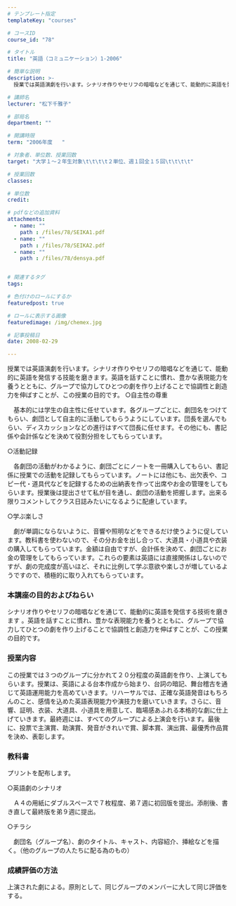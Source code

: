 ```yaml
---
# テンプレート指定
templateKey: "courses"

# コースID
course_id: "78"

# タイトル
title: "英語（コミュニケーション）1-2006"

# 簡単な説明
description: >-
  授業では英語演劇を行います。シナリオ作りやセリフの暗唱などを通じて、能動的に英語を発信する技能を磨きます。英語を話すことに慣れ、豊かな表現能力を養うとともに、グループで協力してひとつの劇を作り上げるこ...

# 講師名
lecturer: "松下千雅子"

# 部局名
department: ""

# 開講時限
term: "2006年度	"

# 対象者、単位数、授業回数
target: "大学１〜２年生対象\t\t\t\t２単位、週１回全１５回\t\t\t\t"

# 授業回数
classes: 

# 単位数
credit: 

# pdfなどの追加資料
attachments: 
  - name: "" 
    path : /files/78/SEIKA1.pdf
  - name: "" 
    path : /files/78/SEIKA2.pdf
  - name: "" 
    path : /files/78/densya.pdf


# 関連するタグ
tags:

# 色付けのロールにするか
featuredpost: true

# ロールに表示する画像
featuredimage: /img/chemex.jpg

# 記事投稿日
date: 2008-02-29

---
```

授業では英語演劇を行います。シナリオ作りやセリフの暗唱などを通じて、能動的に英語を発信する技能を磨きます。英語を話すことに慣れ、豊かな表現能力を養うとともに、グループで協力してひとつの劇を作り上げることで協調性と創造力を伸ばすことが、この授業の目的です。
○自主性の尊重

　基本的には学生の自主性に任せています。各グループごとに、劇団名をつけてもらい、劇団として自主的に活動してもらうようにしています。団長を選んでもらい、ディスカッションなどの進行はすべて団長に任せます。その他にも、書記係や会計係などを決めて役割分担をしてもらっています。

○活動記録

　各劇団の活動がわかるように、劇団ごとにノートを一冊購入してもらい、書記係に授業での活動を記録してもらっています。ノートには他にも、出欠表や、コピー代・道具代などを記録するための出納表を作って出席やお金の管理をしてもらいます。授業後は提出させて私が目を通し、劇団の活動を把握します。出来る限りコメントしてクラス日誌みたいになるように配慮しています。

○学ぶ楽しさ

　劇が単調にならないように、音響や照明などをできるだけ使うように促しています。教科書を使わないので、その分お金を出し合って、大道具・小道具や衣装の購入してもらっています。金額は自由ですが、会計係を決めて、劇団ごとにお金の管理をしてもらっています。これらの要素は英語には直接関係はしないのですが、劇の完成度が高いほど、それに比例して学ぶ意欲や楽しさが増しているようですので、積極的に取り入れてもらっています。

### 本講座の目的およびねらい

シナリオ作りやセリフの暗唱などを通じて、能動的に英語を発信する技術を磨きます 。英語を話すことに慣れ、豊かな表現能力を養うとともに、グループで協力してひとつの劇を作り上げることで協調性と創造力を伸ばすことが、この授業の目的です。

### 授業内容

この授業では３つのグループに分かれて２０分程度の英語劇を作り、上演してもらいます。授業は、英語による台本作成から始まり、台詞の暗記、舞台稽古を通じて英語運用能力を高めていきます。リハーサルでは、正確な英語発音はもちろんのこと、感情を込めた英語表現能力や演技力を磨いていきます。さらに、音響、証明、衣装、大道具、小道具を用意して、臨場感あふれる本格的な劇に仕上げていきます。最終週には、すべてのグループによる上演会を行います。最後に、投票で主演賞、助演賞、発音がきれいで賞、脚本賞、演出賞、最優秀作品賞を決め、表彰します。

### 教科書

プリントを配布します。


○英語劇のシナリオ

　Ａ４の用紙にダブルスペースで７枚程度、弟７週に初回版を提出。添削後、書き直して最終版を弟９週に提出。

○チラシ

　劇団名（グループ名）、劇のタイトル、キャスト、内容紹介、挿絵などを描く。（他のグループの人たちに配る為のもの）
### 成績評価の方法

上演された劇による。原則として、同じグループのメンバーに大して同じ評価をする。
